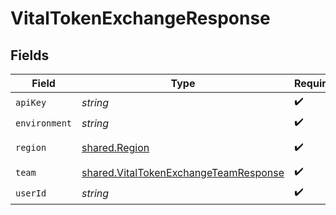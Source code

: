 # VitalTokenExchangeResponse


## Fields

| Field                                                                                          | Type                                                                                           | Required                                                                                       | Description                                                                                    |
| ---------------------------------------------------------------------------------------------- | ---------------------------------------------------------------------------------------------- | ---------------------------------------------------------------------------------------------- | ---------------------------------------------------------------------------------------------- |
| `apiKey`                                                                                       | *string*                                                                                       | :heavy_check_mark:                                                                             | N/A                                                                                            |
| `environment`                                                                                  | *string*                                                                                       | :heavy_check_mark:                                                                             | N/A                                                                                            |
| `region`                                                                                       | [shared.Region](../../models/shared/region.md)                                                 | :heavy_check_mark:                                                                             | An enumeration.                                                                                |
| `team`                                                                                         | [shared.VitalTokenExchangeTeamResponse](../../models/shared/vitaltokenexchangeteamresponse.md) | :heavy_check_mark:                                                                             | N/A                                                                                            |
| `userId`                                                                                       | *string*                                                                                       | :heavy_check_mark:                                                                             | N/A                                                                                            |